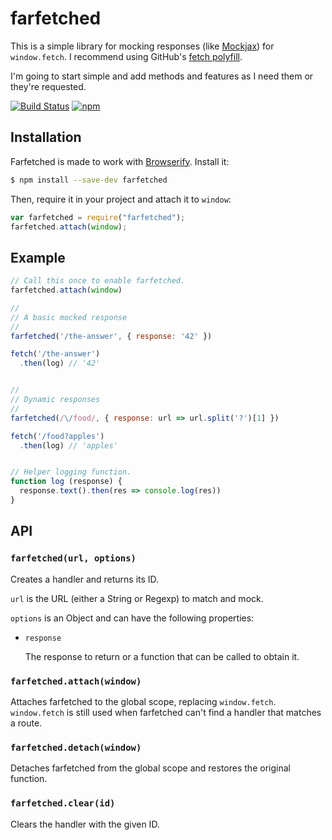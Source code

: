 # farfetched

This is a simple library for mocking responses (like
[Mockjax](https://github.com/jakerella/jquery-mockjax)) for `window.fetch`.
I recommend using GitHub's [fetch polyfill](https://github.com/github/fetch).

I'm going to start simple and add methods and features as I need them or
they're requested.

[![Build Status](https://img.shields.io/travis/athaeryn/farfetched.svg?style=flat-square)](https://travis-ci.org/athaeryn/farfetched)
[![npm](https://img.shields.io/npm/v/farfetched.svg?style=flat-square)](https://www.npmjs.com/package/farfetched)


## Installation

Farfetched is made to work with [Browserify](http://browserify.org/).
Install it:

```sh
$ npm install --save-dev farfetched
```

Then, require it in your project and attach it to `window`:

```js
var farfetched = require("farfetched");
farfetched.attach(window);
```


## Example

```js
// Call this once to enable farfetched.
farfetched.attach(window)

//
// A basic mocked response
//
farfetched('/the-answer', { response: '42' })

fetch('/the-answer')
  .then(log) // '42'


//
// Dynamic responses
//
farfetched(/\/food/, { response: url => url.split('?')[1] })

fetch('/food?apples')
  .then(log) // 'apples'


// Helper logging function.
function log (response) {
  response.text().then(res => console.log(res))
}
```


## API

### `farfetched(url, options)`

Creates a handler and returns its ID.

`url` is the URL (either a String or Regexp) to match and mock.

`options` is an Object and can have the following properties:

- `response`

    The response to return or a function that can be called to obtain it.


### `farfetched.attach(window)`

Attaches farfetched to the global scope, replacing `window.fetch`.
`window.fetch` is still used when farfetched can't find a handler that matches
a route.

### `farfetched.detach(window)`

Detaches farfetched from the global scope and restores the original function.

### `farfetched.clear(id)`

Clears the handler with the given ID.
